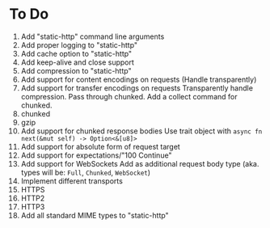 # To Do
 1. Add "static-http" command line arguments
 2. Add proper logging to "static-http"
 3. Add cache option to "static-http"
 4. Add keep-alive and close support
 5. Add compression to "static-http"
 6. Add support for content encodings on requests (Handle transparently)
 7. Add support for transfer encodings on requests
    Transparently handle compression. Pass through chunked. Add a collect command for chunked.
   1. chunked
   2. gzip
 8. Add support for chunked response bodies
     Use trait object with `async fn next(&mut self) -> Option<&[u8]>`
 9. Add support for absolute form of request target
 10. Add support for expectations/"100 Continue"
 11. Add support for WebSockets
     Add as additional request body type (aka. types will be: `Full`, `Chunked`, `WebSocket`)
 12. Implement different transports
   1. HTTPS
   2. HTTP2
   3. HTTP3
 13. Add all standard MIME types to "static-http"